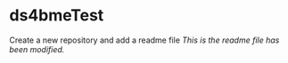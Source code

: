 # ds4bmeTest
Create a new repository and add a readme file
*This is the readme file has been modified.*
